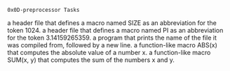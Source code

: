 	0x0D-preprocessor Tasks

a header file that defines a macro named SIZE as an abbreviation for the token 1024.
a header file that defines a macro named PI as an abbreviation for the token 3.14159265359.
a program that prints the name of the file it was compiled from, followed by a new line.
a function-like macro ABS(x) that computes the absolute value of a number x.
a function-like macro SUM(x, y) that computes the sum of the numbers x and y.

